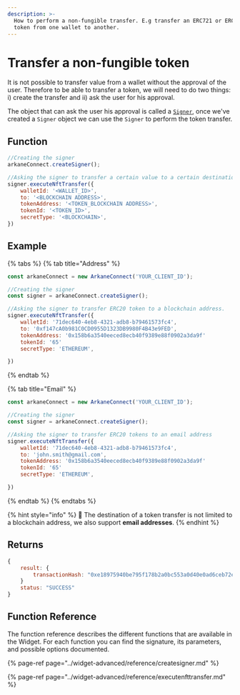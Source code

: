 ```yaml
---
description: >-
  How to perform a non-fungible transfer. E.g transfer an ERC721 or ERC1155
  token from one wallet to another.
---
```


# Transfer a non-fungible token

It is not possible to transfer value from a wallet without the approval of the user. Therefore to be able to transfer a token, we will need to do two things: i\) create the transfer and ii\) ask the user for his approval.

The object that can ask the user his approval is called a [`Signer`](../widget-advanced/object-type-reference/signer.md), once we've created a `Signer` object we can use the `Signer` to perform the token transfer.

## Function

```javascript
//Creating the signer
arkaneConnect.createSigner();

//Asking the signer to transfer a certain value to a certain destination.
signer.executeNftTransfer({
    walletId: '<WALLET_ID>',
    to: '<BLOCKCHAIN ADDRESS>',
    tokenAddress: '<TOKEN_BLOCKCHAIN ADDRESS>',
    tokenId: '<TOKEN_ID>',
    secretType: '<BLOCKCHAIN>',
})
```

## Example

{% tabs %}
{% tab title="Address" %}
```javascript
const arkaneConnect = new ArkaneConnect('YOUR_CLIENT_ID'); 

//Creating the signer
const signer = arkaneConnect.createSigner();

//Asking the signer to transfer ERC20 token to a blockchain address.
signer.executeNftTransfer({
    walletId: '71dec640-4eb8-4321-adb8-b79461573fc4',
    to: '0xf147cA0b981C0CD0955D1323DB9980F4B43e9FED',
    tokenAddress: '0x158b6a3540eeced8ecb40f9389e88f0902a3da9f'
    tokenId: '65'
    secretType: 'ETHEREUM',

})
```
{% endtab %}

{% tab title="Email" %}
```javascript
const arkaneConnect = new ArkaneConnect('YOUR_CLIENT_ID'); 

//Creating the signer
const signer = arkaneConnect.createSigner();

//Asking the signer to transfer ERC20 tokens to an email address
signer.executeNftTransfer({
    walletId: '71dec640-4eb8-4321-adb8-b79461573fc4',
    to: 'john.smith@gmail.com',
    tokenAddress: '0x158b6a3540eeced8ecb40f9389e88f0902a3da9f'
    tokenId: '65'
    secretType: 'ETHEREUM',

})
```
{% endtab %}
{% endtabs %}

{% hint style="info" %}
🧙 The destination of a token transfer is not limited to a blockchain address, we also support **email addresses**.
{% endhint %}

## Returns

```javascript
{
    result: {
        transactionHash: "0xe18975940be795f178b2a0bc553a0d40e0ad6ceb72ee5f62ac53f0a816b4460f"
    }
    status: "SUCCESS"
}
```

## Function Reference

The function reference describes the different functions that are available in the Widget. For each function you can find the signature, its parameters, and possible options documented.

{% page-ref page="../widget-advanced/reference/createsigner.md" %}

{% page-ref page="../widget-advanced/reference/executenfttransfer.md" %}


